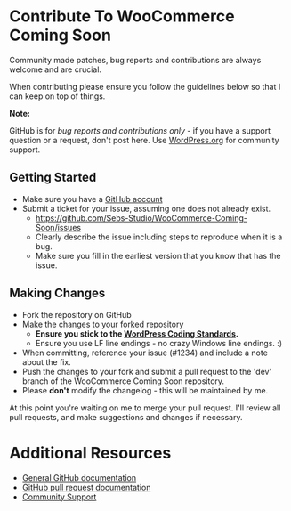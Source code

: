 # Contribute To WooCommerce Coming Soon

Community made patches, bug reports and contributions are always welcome and are crucial.

When contributing please ensure you follow the guidelines below so that I can keep on top of things.

__Note:__

GitHub is for *bug reports and contributions only* - if you have a support question or a request, don't post here. Use [WordPress.org](https://wordpress.org/support/plugin/woocommerce-coming-soon) for community support.

## Getting Started

* Make sure you have a [GitHub account](https://github.com/signup/free)
* Submit a ticket for your issue, assuming one does not already exist.
  * https://github.com/Sebs-Studio/WooCommerce-Coming-Soon/issues
  * Clearly describe the issue including steps to reproduce when it is a bug.
  * Make sure you fill in the earliest version that you know that has the issue.

## Making Changes

* Fork the repository on GitHub
* Make the changes to your forked repository
  * **Ensure you stick to the [WordPress Coding Standards](http://codex.wordpress.org/WordPress_Coding_Standards).**
  * Ensure you use LF line endings - no crazy Windows line endings. :)
* When committing, reference your issue (#1234) and include a note about the fix.
* Push the changes to your fork and submit a pull request to the 'dev' branch of the WooCommerce Coming Soon repository.
* Please **don't** modify the changelog - this will be maintained by me.

At this point you're waiting on me to merge your pull request. I'll review all pull requests, and make suggestions and changes if necessary.

# Additional Resources

* [General GitHub documentation](http://help.github.com/)
* [GitHub pull request documentation](http://help.github.com/send-pull-requests/)
* [Community Support](https://wordpress.org/support/plugin/woocommerce-coming-soon)
